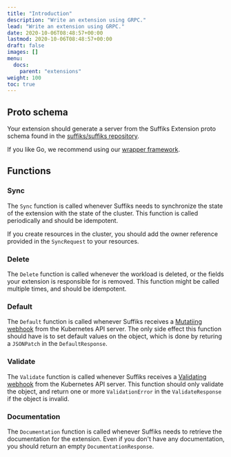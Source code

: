 ```yaml
---
title: "Introduction"
description: "Write an extension using GRPC."
lead: "Write an extension using GRPC."
date: 2020-10-06T08:48:57+00:00
lastmod: 2020-10-06T08:48:57+00:00
draft: false
images: []
menu:
  docs:
    parent: "extensions"
weight: 100
toc: true
---
```


## Proto schema

Your extension should generate a server from the Suffiks Extension proto schema found in the [suffiks/suffiks repository](https://github.com/suffiks/suffiks/blob/main/extension/proto/extension.proto).

If you like Go, we recommend using our [wrapper framework](../go).

## Functions

### Sync

The `Sync` function is called whenever Suffiks needs to synchronize the state of the extension with the state of the cluster.
This function is called periodically and should be idempotent.

If you create resources in the cluster, you should add the owner reference provided in the `SyncRequest` to your resources.

### Delete

The `Delete` function is called whenever the workload is deleted, or the fields your extension is responsible for is removed.
This function might be called multiple times, and should be idempotent.

### Default

The `Default` function is called whenever Suffiks receives a [Mutatiing webhook](https://kubernetes.io/docs/reference/access-authn-authz/extensible-admission-controllers/) from the Kubernetes API server.
The only side effect this function should have is to set default values on the object, which is done by returing a `JSONPatch` in the `DefaultResponse`.

### Validate

The `Validate` function is called whenever Suffiks receives a [Validating webhook](https://kubernetes.io/docs/reference/access-authn-authz/extensible-admission-controllers/) from the Kubernetes API server.
This function should only validate the object, and return one or more `ValidationError` in the `ValidateResponse` if the object is invalid.

### Documentation

The `Documentation` function is called whenever Suffiks needs to retrieve the documentation for the extension.
Even if you don't have any documentation, you should return an empty `DocumentationResponse`.
